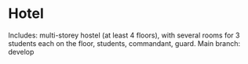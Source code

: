 # Hotel
Includes: multi-storey hostel (at least 4 floors), with several rooms for 3 students each on the floor, 
students, commandant, guard.
Main branch: develop
